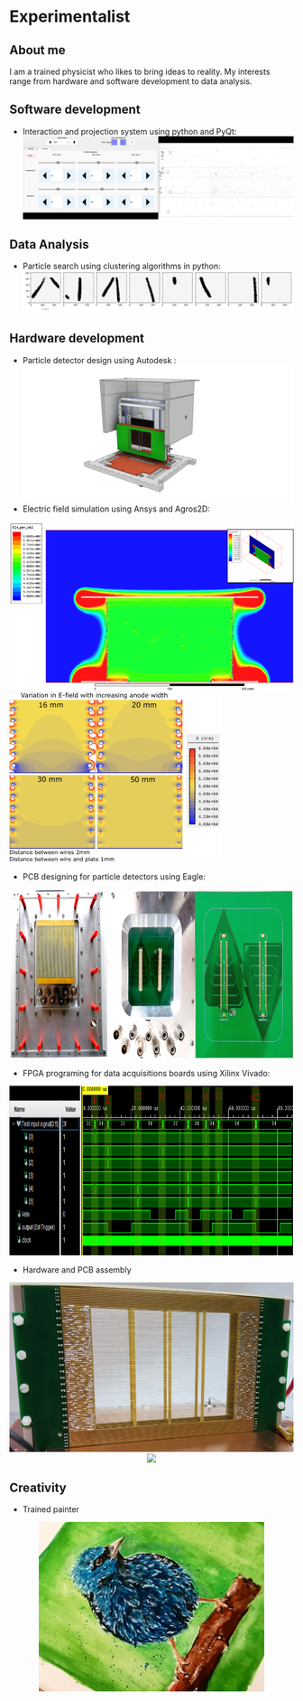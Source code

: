 # Experimentalist

## About me
I am a trained physicist who likes to bring ideas to reality. My interests range from hardware and software development to data analysis. 

## Software development
* Interaction and projection system using python and PyQt:
![BubbleD software controller](Software/BubbleD/docs/Controller.png)

## Data Analysis

* Particle search using clustering algorithms in python:
![Particle tracks](DataAnalysis/Tracks.png)

## Hardware development

* Particle detector design using Autodesk :
![Detector design](Hardware/DetectorDesign.png)
* Electric field simulation using Ansys and Agros2D:

<p float="center">
<img src="Hardware/Ansys.png" height=300">
<img src="Hardware/Agros2D.png" height="300">
</p>

* PCB designing for particle detectors using Eagle:
<p align="center">
<img src="Hardware/PCBdesign.png" height="300">
</p>

* FPGA programing for data acquisitions boards using Xilinx Vivado:
<p align="center">
<img src="Hardware/VHDLsimulation.png" height="300">
</p>

* Hardware and PCB assembly
<p align="center">
<img src="Hardware/WireFieldCage.jpg" height="300">
<img src="Hardware/Triggerboard.png" height = "300">
</p>

## Creativity
* Trained painter
<p align="center">
<img src="Creative/Bird.jpg" height="300">
</p>
